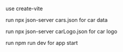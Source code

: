 use create-vite

run npx json-server cars.json for car data

run npx json-server carLogo.json for car logo

run npm run dev for app start
